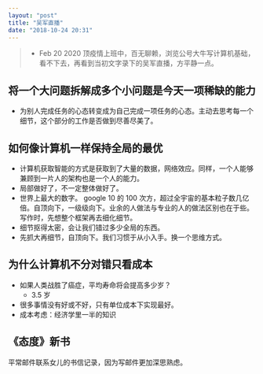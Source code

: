 ```yaml
---
layout: "post"
title: "吴军直播"
date: "2018-10-24 20:31"
---
```


> - Feb 20 2020 顶疫情上班中，百无聊赖，浏览公号大牛写计算机基础，看不下去，再看到当初文字录下的吴军直播，方平静一点。

## 将一个大问题拆解成多个小问题是今天一项稀缺的能力

- 为别人完成任务的心态转变成为自己完成一项任务的心态。主动去思考每一个细节，这个部分的工作是否做到尽善尽美了。

## 如何像计算机一样保持全局的最优

- 计算机获取智能的方式是获取到了大量的数据，网络效应。同样，一个人能够兼顾到一片人的架构也是一个人的能力。
- 局部做好了，不一定整体做好了。
- 世界上最大的数字。 google 10 的 100 次方，超过全宇宙的基本粒子数几亿倍。自顶向下，一级级向下。业余的人做法与专业的人的做法区别也在于些。写作时，先想整个框架再去细化细节。
- 细节抠得太密，会让我们错过多少全局的东西。
- 先抓大再细节，自顶向下。我们习惯于从小入手。换一个思维方式。

## 为什么计算机不分对错只看成本

- 如果人类战胜了癌症，平均寿命将会提高多少岁？
  - 3.5 岁
- 很多事情没有好或不好，只有单位成本下实现最好。
- 成本考虑：经济学里一半的知识

## 《态度》新书

平常邮件联系女儿的书信记录，因为写邮件更加深思熟虑。
